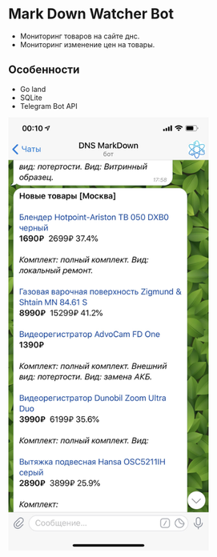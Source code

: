 # Mark Down Watcher Bot
* Мониторинг товаров на сайте днс.
* Мониторинг изменение цен на товары.
## Особенности
* Go land
* SQLite
* Telegram Bot API


<img src="mark_down.jpeg" width="400">
